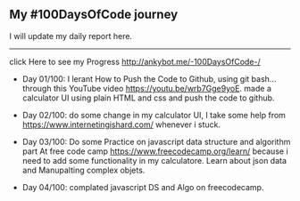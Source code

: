 
## My #100DaysOfCode journey

I will update my daily report here.

-------------------------------------------------------
click Here to see my Progress  http://ankybot.me/-100DaysOfCode-/

* Day 01/100: 
I lerant How to Push the Code to Github, using git bash... through this YouTube video https://youtu.be/wrb7Gge9yoE.
made a calculator UI using plain HTML and css and push the code to github.

* Day 02/100:
do some change in my calculator UI, I take some help from https://www.internetingishard.com/ whenever i stuck.

* Day 03/100:
Do some Practice on javascript data structure and algorithm part At free code camp https://www.freecodecamp.org/learn/
because i need to add some functionality in my calculatore.
Learn about json data and Manupalting complex objets.

* Day 04/100:
complated javascript DS and Algo on freecodecamp.




 
